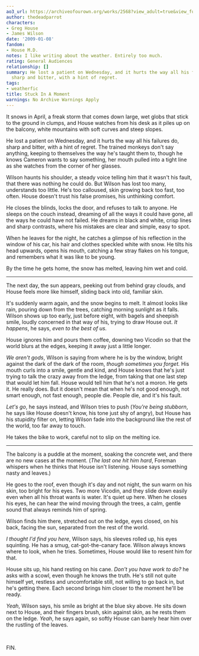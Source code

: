 ```yaml
---
ao3_url: https://archiveofourown.org/works/2568?view_adult=true&view_full_work=true
author: thedeadparrot
characters:
- Greg House
- James Wilson
date: '2009-01-08'
fandom:
- House M.D.
notes: I like writing about the weather. Entirely too much.
rating: General Audiences
relationship: []
summary: He lost a patient on Wednesday, and it hurts the way all his failures do,
  sharp and bitter, with a hint of regret.
tags:
- weatherfic
title: Stuck In A Moment
warnings: No Archive Warnings Apply
---
```


It snows in April, a freak storm that comes down large, wet globs that stick to the ground in clumps, and House watches from his desk as it piles up on the balcony, white mountains with soft curves and steep slopes.

He lost a patient on Wednesday, and it hurts the way all his failures do, sharp and bitter, with a hint of regret. The trained monkeys don't say anything, keeping to themselves the way he's taught them to, though he knows Cameron wants to say something, her mouth pulled into a tight line as she watches from the corner of her glasses.

Wilson haunts his shoulder, a steady voice telling him that it wasn't his fault, that there was nothing he could do. But Wilson has lost too many, understands too little. He's too calloused, skin growing back too fast, too often. House doesn't trust his false promises, his unthinking comfort.

He closes the blinds, locks the door, and refuses to talk to anyone. He sleeps on the couch instead, dreaming of all the ways it could have gone, all the ways he could have not failed. He dreams in black and white, crisp lines and sharp contrasts, where his mistakes are clear and simple, easy to spot.

When he leaves for the night, he catches a glimpse of his reflection in the window of his car, his hair and clothes speckled white with snow. He tilts his head upwards, opens his mouth, catching a few stray flakes on his tongue, and remembers what it was like to be young.

By the time he gets home, the snow has melted, leaving him wet and cold.



---

The next day, the sun appears, peeking out from behind gray clouds, and House feels more like himself, sliding back into old, familiar skin.

It's suddenly warm again, and the snow begins to melt. It almost looks like rain, pouring down from the trees, catching morning sunlight as it falls. Wilson shows up too early, just before eight, with bagels and sheepish smile, loudly concerned in that way of his, trying to draw House out. *It happens*, he says, *even to the best of us.*

House ignores him and pours them coffee, downing two Vicodin so that the world blurs at the edges, keeping it away just a little longer.

*We aren't gods*, Wilson is saying from where he is by the window, bright against the dark of the dark of the room, *though sometimes you forget.* His mouth curls into a smile, gentle and kind, and House knows that he's just trying to talk the crazy away from the ledge, from taking that one last step that would let him fall. House would tell him that he's not a moron. He gets it. He really does. But it doesn't mean that when he's not good enough, not smart enough, not fast enough, people die. People die, and it's his fault.

*Let's go*, he says instead, and Wilson tries to push (*You're being stubborn*, he says like House doesn't know, his tone just shy of angry), but House has his stupidity filter on, letting Wilson fade into the background like the rest of the world, too far away to touch.

He takes the bike to work, careful not to slip on the melting ice.



---

The balcony is a puddle at the moment, soaking the concrete wet, and there are no new cases at the moment. (*The last one hit him hard*, Foreman whispers when he thinks that House isn't listening. House says something nasty and leaves.)

He goes to the roof, even though it's day and not night, the sun warm on his skin, too bright for his eyes. Two more Vicodin, and they slide down easily even when all his throat wants is water. It's quiet up here. When he closes his eyes, he can hear the wind moving through the trees, a calm, gentle sound that always reminds him of spring.

Wilson finds him there, stretched out on the ledge, eyes closed, on his back, facing the sun, separated from the rest of the world.

*I thought I'd find you here*, Wilson says, his sleeves rolled up, his eyes squinting. He has a smug, cat-got-the-canary face. Wilson always knows where to look, when he tries. Sometimes, House would like to resent him for that.

House sits up, his hand resting on his cane. *Don't you have work to do?* he asks with a scowl, even though he knows the truth. He's still not quite himself yet, restless and uncomfortable still, not willing to go back in, but he's getting there. Each second brings him closer to the moment he'll be ready.

*Yeah*, Wilson says, his smile as bright at the blue sky above. He sits down next to House, and their fingers brush, skin against skin, as he rests them on the ledge. *Yeah*, he says again, so softly House can barely hear him over the rustling of the leaves.

 

FIN.